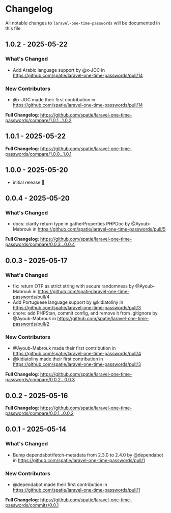 # Changelog

All notable changes to `laravel-one-time-passwords` will be documented in this file.

## 1.0.2 - 2025-05-22

### What's Changed

* Add Arabic language support by @x-JOC in https://github.com/spatie/laravel-one-time-passwords/pull/14

### New Contributors

* @x-JOC made their first contribution in https://github.com/spatie/laravel-one-time-passwords/pull/14

**Full Changelog**: https://github.com/spatie/laravel-one-time-passwords/compare/1.0.1...1.0.2

## 1.0.1 - 2025-05-22

**Full Changelog**: https://github.com/spatie/laravel-one-time-passwords/compare/1.0.0...1.0.1

## 1.0.0 - 2025-05-20

- initial release 🚀

## 0.0.4 - 2025-05-20

### What's Changed

* docs: clarify return type in gatherProperties PHPDoc by @Ayoub-Mabrouk in https://github.com/spatie/laravel-one-time-passwords/pull/5

**Full Changelog**: https://github.com/spatie/laravel-one-time-passwords/compare/0.0.3...0.0.4

## 0.0.3 - 2025-05-17

### What's Changed

* fix: return OTP as strict string with secure randomness by @Ayoub-Mabrouk in https://github.com/spatie/laravel-one-time-passwords/pull/4
* Add Portuguese language support by @kidiatoliny in https://github.com/spatie/laravel-one-time-passwords/pull/3
* chore: add PHPStan, commit config, and remove it from .gitignore by @Ayoub-Mabrouk in https://github.com/spatie/laravel-one-time-passwords/pull/2

### New Contributors

* @Ayoub-Mabrouk made their first contribution in https://github.com/spatie/laravel-one-time-passwords/pull/4
* @kidiatoliny made their first contribution in https://github.com/spatie/laravel-one-time-passwords/pull/3

**Full Changelog**: https://github.com/spatie/laravel-one-time-passwords/compare/0.0.2...0.0.3

## 0.0.2 - 2025-05-16

**Full Changelog**: https://github.com/spatie/laravel-one-time-passwords/compare/0.0.1...0.0.2

## 0.0.1 - 2025-05-14

### What's Changed

* Bump dependabot/fetch-metadata from 2.3.0 to 2.4.0 by @dependabot in https://github.com/spatie/laravel-one-time-passwords/pull/1

### New Contributors

* @dependabot made their first contribution in https://github.com/spatie/laravel-one-time-passwords/pull/1

**Full Changelog**: https://github.com/spatie/laravel-one-time-passwords/commits/0.0.1
